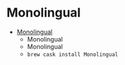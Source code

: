 # Monolingual
- [Monolingual](https://ingmarstein.github.io/Monolingual/)
  -  Monolingual
  - Monolingual
  - `brew cask install Monolingual`

